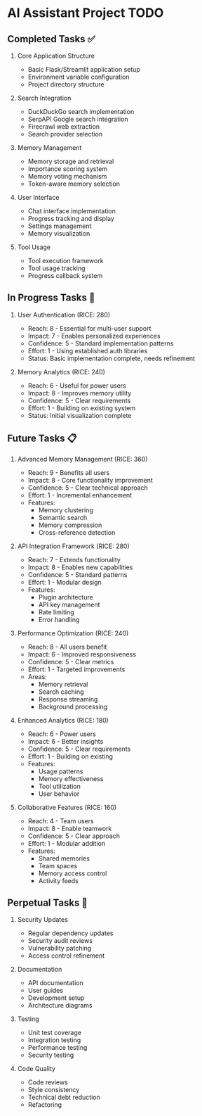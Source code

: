 # AI Assistant Project TODO

## Completed Tasks ✅

1. Core Application Structure
   - Basic Flask/Streamlit application setup
   - Environment variable configuration
   - Project directory structure

2. Search Integration
   - DuckDuckGo search implementation
   - SerpAPI Google search integration
   - Firecrawl web extraction
   - Search provider selection

3. Memory Management
   - Memory storage and retrieval
   - Importance scoring system
   - Memory voting mechanism
   - Token-aware memory selection

4. User Interface
   - Chat interface implementation
   - Progress tracking and display
   - Settings management
   - Memory visualization

5. Tool Usage
   - Tool execution framework
   - Tool usage tracking
   - Progress callback system

## In Progress Tasks 🚧

1. User Authentication (RICE: 280)
   - Reach: 8 - Essential for multi-user support
   - Impact: 7 - Enables personalized experiences
   - Confidence: 5 - Standard implementation patterns
   - Effort: 1 - Using established auth libraries
   - Status: Basic implementation complete, needs refinement

2. Memory Analytics (RICE: 240)
   - Reach: 6 - Useful for power users
   - Impact: 8 - Improves memory utility
   - Confidence: 5 - Clear requirements
   - Effort: 1 - Building on existing system
   - Status: Initial visualization complete

## Future Tasks 📋

1. Advanced Memory Management (RICE: 360)
   - Reach: 9 - Benefits all users
   - Impact: 8 - Core functionality improvement
   - Confidence: 5 - Clear technical approach
   - Effort: 1 - Incremental enhancement
   - Features:
     * Memory clustering
     * Semantic search
     * Memory compression
     * Cross-reference detection

2. API Integration Framework (RICE: 280)
   - Reach: 7 - Extends functionality
   - Impact: 8 - Enables new capabilities
   - Confidence: 5 - Standard patterns
   - Effort: 1 - Modular design
   - Features:
     * Plugin architecture
     * API key management
     * Rate limiting
     * Error handling

3. Performance Optimization (RICE: 240)
   - Reach: 8 - All users benefit
   - Impact: 6 - Improved responsiveness
   - Confidence: 5 - Clear metrics
   - Effort: 1 - Targeted improvements
   - Areas:
     * Memory retrieval
     * Search caching
     * Response streaming
     * Background processing

4. Enhanced Analytics (RICE: 180)
   - Reach: 6 - Power users
   - Impact: 6 - Better insights
   - Confidence: 5 - Clear requirements
   - Effort: 1 - Building on existing
   - Features:
     * Usage patterns
     * Memory effectiveness
     * Tool utilization
     * User behavior

5. Collaborative Features (RICE: 160)
   - Reach: 4 - Team users
   - Impact: 8 - Enable teamwork
   - Confidence: 5 - Clear approach
   - Effort: 1 - Modular addition
   - Features:
     * Shared memories
     * Team spaces
     * Memory access control
     * Activity feeds

## Perpetual Tasks 🔄

1. Security Updates
   - Regular dependency updates
   - Security audit reviews
   - Vulnerability patching
   - Access control refinement

2. Documentation
   - API documentation
   - User guides
   - Development setup
   - Architecture diagrams

3. Testing
   - Unit test coverage
   - Integration testing
   - Performance testing
   - Security testing

4. Code Quality
   - Code reviews
   - Style consistency
   - Technical debt reduction
   - Refactoring
